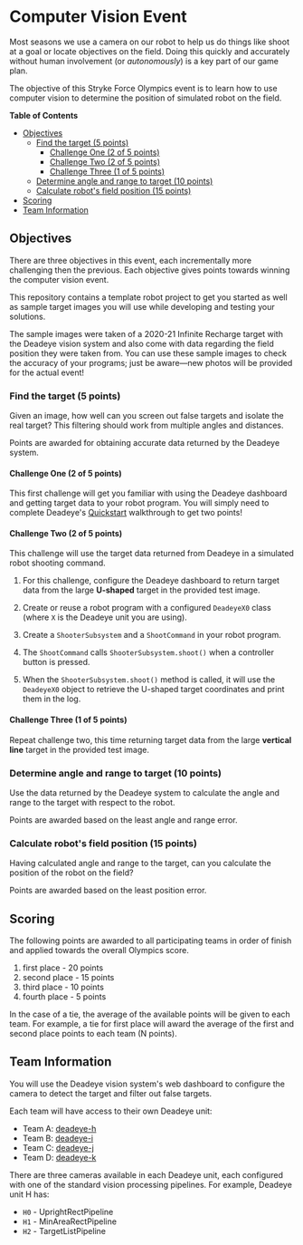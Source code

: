 # Computer Vision Event
<!--
9/23 kick-off
11/11 end of competition
-->

Most seasons we use a camera on our robot to help us do things like
shoot at a goal or locate objectives on the field. Doing this quickly and
accurately without human involvement (or *autonomously*) is a key part of our
game plan.

The objective of this Stryke Force Olympics event is to learn how to use
computer vision to determine the position of simulated robot on the field.

<!-- START doctoc generated TOC please keep comment here to allow auto update -->
<!-- DON'T EDIT THIS SECTION, INSTEAD RE-RUN doctoc TO UPDATE -->
**Table of Contents**

- [Objectives](#objectives)
  - [Find the target (5 points)](#find-the-target-5-points)
    - [Challenge One (2 of 5 points)](#challenge-one-2-of-5-points)
    - [Challenge Two (2 of 5 points)](#challenge-two-2-of-5-points)
    - [Challenge Three (1 of 5 points)](#challenge-three-1-of-5-points)
  - [Determine angle and range to target (10 points)](#determine-angle-and-range-to-target-10-points)
  - [Calculate robot's field position (15 points)](#calculate-robots-field-position-15-points)
- [Scoring](#scoring)
- [Team Information](#team-information)

<!-- END doctoc generated TOC please keep comment here to allow auto update -->

## Objectives

There are three objectives in this event, each incrementally more challenging
then the previous. Each objective gives points towards winning the computer
vision event.

This repository contains a template robot project to get you started as well as
sample target images you will use while developing and testing your solutions.

The sample images were taken of a 2020-21 Infinite Recharge target with the
Deadeye vision system and also come with data regarding the field position they
were taken from. You can use these sample images to check the accuracy of your
programs; just be aware—new photos will be provided for the actual event!

### Find the target (5 points)

Given an image, how well can you screen out false targets and isolate the real
target? This filtering should work from multiple angles and distances.

Points are awarded for obtaining accurate data returned by the Deadeye system.

#### Challenge One (2 of 5 points)

This first challenge will get you familiar with using the Deadeye dashboard and
getting target data to your robot program. You will simply need to complete
Deadeye's [Quickstart](https://deadeye.readthedocs.io/en/latest/) walkthrough
to get two points!

#### Challenge Two (2 of 5 points)

This challenge will use the target data returned from Deadeye in a simulated
robot shooting command.

1. For this challenge, configure the Deadeye dashboard to return target data
   from the large **U-shaped** target in the provided test image.

2. Create or reuse a robot program with a configured ``DeadeyeX0`` class (where
   ``X`` is the Deadeye unit you are using).

3. Create a ``ShooterSubsystem`` and a ``ShootCommand`` in your robot program.

4. The ``ShootCommand`` calls ``ShooterSubsystem.shoot()`` when a controller
   button is pressed.

5. When the ``ShooterSubsystem.shoot()`` method is called, it will use the
   ``DeadeyeX0`` object to retrieve the U-shaped target coordinates and print
   them in the log.

#### Challenge Three (1 of 5 points)

Repeat challenge two, this time returning target data from the large **vertical
line** target in the provided test image.

### Determine angle and range to target (10 points)

Use the data returned by the Deadeye system to calculate the angle and range to
the target with respect to the robot.

Points are awarded based on the least angle and range error.

### Calculate robot's field position (15 points)

Having calculated angle and range to the target, can you calculate the position
of the robot on the field?

Points are awarded based on the least position error.

## Scoring

The following points are awarded to all participating teams in order of finish
and applied towards the overall Olympics score.

1. first place - 20 points
2. second place - 15 points
3. third place - 10 points
4. fourth place - 5 points

In the case of a tie, the average of the available points will be given to each
team. For example, a tie for first place will award the average of the first
and second place points to each team (N points).

## Team Information

You will use the Deadeye vision system's web dashboard to configure the camera
to detect the target and filter out false targets.

Each team will have access to their own Deadeye unit:

- Team A: [deadeye-h](http://192.168.3.10)
- Team B: [deadeye-i](http://192.168.3.11)
- Team C: [deadeye-j](http://192.168.3.12)
- Team D: [deadeye-k](http://192.168.3.13)

There are three cameras available in each Deadeye unit, each configured with
one of the standard vision processing pipelines. For example, Deadeye unit H
has:

- `H0` - UprightRectPipeline
- `H1` - MinAreaRectPipeline
- `H2` - TargetListPipeline

